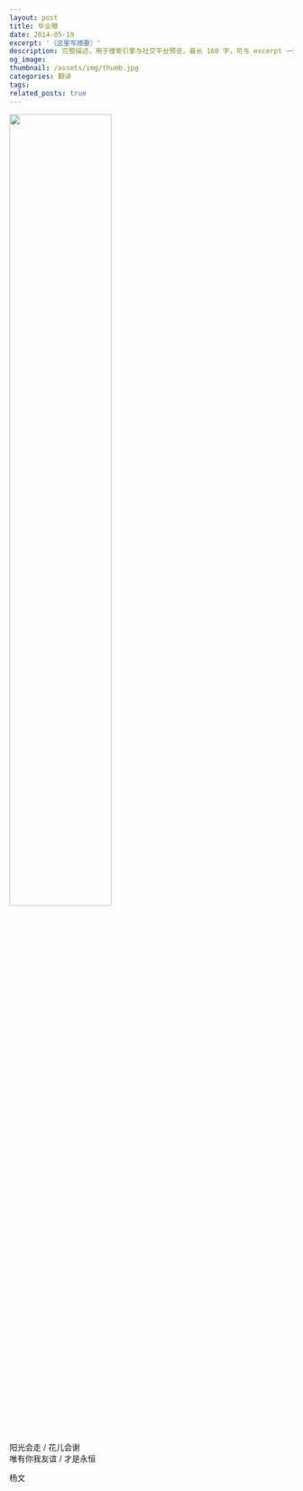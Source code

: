 ```yaml
---
layout: post
title: 毕业赠
date: 2014-05-19
excerpt: '（这里写摘要）'
description: 完整描述，用于搜索引擎与社交平台预览，最长 160 字，可与 excerpt 一致
og_image: 
thumbnail: /assets/img/thumb.jpg
categories: 翻译
tags: 
related_posts: true
---
```


<img src="{{ '/assets/img/blog/xxxxxxxx' | relative_url }}" style="width:60%;">

阳光会走 / 花儿会谢  
唯有你我友谊 / 才是永恒  
  
杨文